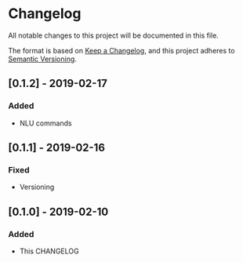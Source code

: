 # Changelog
All notable changes to this project will be documented in this file.

The format is based on [Keep a Changelog](https://keepachangelog.com/en/1.0.0/),
and this project adheres to [Semantic Versioning](https://semver.org/spec/v2.0.0.html).

## [0.1.2] - 2019-02-17
### Added
- NLU commands

## [0.1.1] - 2019-02-16
### Fixed
- Versioning

## [0.1.0] - 2019-02-10
### Added
- This CHANGELOG
